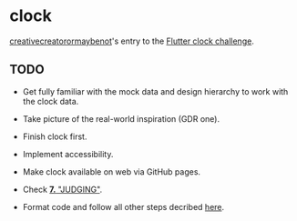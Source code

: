 # clock

[creativecreatorormaybenot](https://github.com/creativecreatorormaybenot)'s entry to the [Flutter clock challenge](https://flutter.dev/clock).

## TODO

 * Get fully familiar with the mock data and design hierarchy to work with the clock data.

 * Take picture of the real-world inspiration (GDR one).

 * Finish clock first.

 * Implement accessibility.

 * Make clock available on web via GitHub pages.

 * Check [**7.** "JUDGING"](https://docs.google.com/document/d/1ybyQCK8Sy7vrD9wuc6pbgwVkyrVZ7Rd_41r5NXGqlt8/edit?usp=sharing).

 * Format code and follow all other steps decribed [here](https://flutter.dev/clock#submissions).
